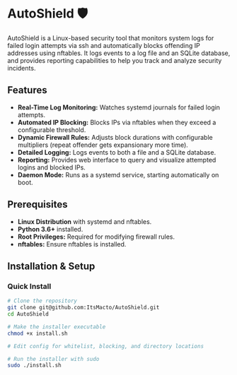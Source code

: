 # AutoShield 🛡️

AutoShield is a Linux-based security tool that monitors system logs for failed login attempts 
via ssh and automatically blocks offending IP addresses using nftables. It logs events to a log file and 
an SQLite database, and provides reporting capabilities to help you track and analyze security incidents.


## Features

- **Real-Time Log Monitoring:** Watches systemd journals for failed login attempts.
- **Automated IP Blocking:** Blocks IPs via nftables when they exceed a configurable threshold.
- **Dynamic Firewall Rules:** Adjusts block durations with configurable multipliers (repeat offender gets expansionary more time).
- **Detailed Logging:** Logs events to both a file and a SQLite database.
- **Reporting:** Provides web interface to query and visualize attempted logins and blocked IPs.
- **Daemon Mode:** Runs as a systemd service, starting automatically on boot.

## Prerequisites

- **Linux Distribution** with systemd and nftables.
- **Python 3.6+** installed.
- **Root Privileges:** Required for modifying firewall rules.
- **nftables:** Ensure nftables is installed.

## Installation & Setup

### Quick Install
``` bash
# Clone the repository
git clone git@github.com:ItsMacto/AutoShield.git
cd AutoShield

# Make the installer executable
chmod +x install.sh

# Edit config for whitelist, blocking, and directory locations

# Run the installer with sudo
sudo ./install.sh
```
